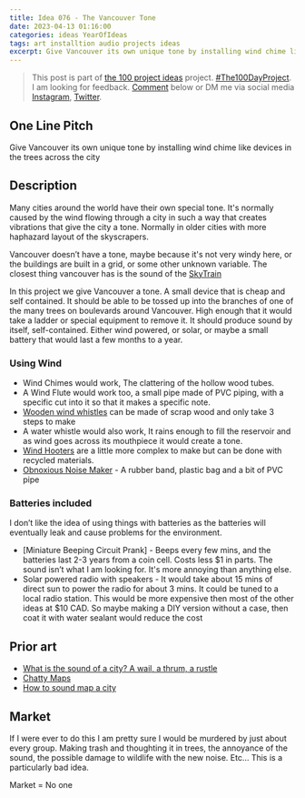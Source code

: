 ```yaml
---
title: Idea 076 - The Vancouver Tone
date: 2023-04-13 01:16:00
categories: ideas YearOfIdeas
tags: art installtion audio projects ideas
excerpt: Give Vancouver its own unique tone by installing wind chime like devices in the trees across the city
---
```


> This post is part of [the 100 project ideas](https://blog.abluestar.com/projects/2023-100-ideas/) project. [#The100DayProject](https://www.the100dayproject.org/). I am looking for feedback. <a href='#utterances-comments'>Comment</a> below or DM me via social media <a href="https://instagram.com/funvill" rel="nofollow noopener noreferrer"><i class="fab fa-fw fa-instagram" aria-hidden="true"></i><span class="label">Instagram</span></a>, <a href="https://twitter.com/funvill" rel="nofollow noopener noreferrer"><i class="fab fa-fw fa-twitter" aria-hidden="true"></i><span class="label">Twitter</span></a>.

## One Line Pitch

Give Vancouver its own unique tone by installing wind chime like devices in the trees across the city

## Description

Many cities around the world have their own special tone. It's normally caused by the wind flowing through a city in such a way that creates vibrations that give the city a tone. Normally in older cities with more haphazard layout of the skyscrapers.

Vancouver doesn’t have a tone, maybe because it's not very windy here, or the buildings are built in a grid, or some other unknown variable. The closest thing vancouver has is the sound of the [SkyTrain](https://en.wikipedia.org/wiki/SkyTrain_(Vancouver))

In this project we give Vancouver a tone. A small device that is cheap and self contained. It should be able to be tossed up into the branches of one of the many trees on boulevards around Vancouver. High enough that it would take a ladder or special equipment to remove it. It should produce sound by itself, self-contained. Either wind powered, or solar, or maybe a small battery that would last a few months to a year.

### Using Wind

- Wind Chimes would work, The clattering of the hollow wood tubes.
- A Wind Flute would work too, a small pipe made of PVC piping, with a specific cut into it so that it makes a specific note.
- [Wooden wind whistles](https://www.instructables.com/Make-your-own-whistle/) can be made of scrap wood and only take 3 steps to make
- A water whistle would also work, It rains enough to fill the reservoir and as wind goes across its mouthpiece it would create a tone.
- [Wind Hooters](https://www.instructables.com/Wind-Hooters-for-your-Yard/) are a little more complex to make but can be done with recycled materials.
- [Obnoxious Noise Maker](https://www.instructables.com/Really-Obnoxious-Noise-Maker/) - A rubber band, plastic bag and a bit of PVC pipe

### Batteries included

I don’t like the idea of using things with batteries as the batteries will eventually leak and cause problems for the environment.

- [Miniature Beeping Circuit Prank] - Beeps every few mins, and the batteries last 2-3 years from a coin cell. Costs less $1 in parts. The sound isn’t what I am looking for. It's more annoying than anything else.
- Solar powered radio with speakers - It would take about 15 mins of direct sun to power the radio for about 3 mins. It could be tuned to a local radio station. This would be more expensive then most of the other ideas at $10 CAD. So maybe making a DIY version without a case, then coat it with water sealant would reduce the cost

## Prior art

- [What is the sound of a city? A wail, a thrum, a rustle](https://www.chicagotribune.com/opinion/commentary/ct-urban-sound-noise-maps-spring-perspec-0414-jm-20160412-story.html) 
- [Chatty Maps](http://goodcitylife.org/chattymaps/)
- [How to sound map a city](https://citiesandmemory.com/2014/10/sound-map-city-part-one/)

## Market

If I were ever to do this I am pretty sure I would be murdered by just about every group. Making trash and thoughting it in trees, the annoyance of the sound, the possible damage to wildlife with the new noise. Etc… This is a particularly bad idea.

Market = No one
